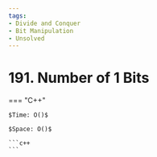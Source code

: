 ```yaml
---
tags:
- Divide and Conquer
- Bit Manipulation
- Unsolved
---
```



# 191. Number of 1 Bits

=== "C++"

    $Time: O()$

    $Space: O()$

    ```c++
    ```